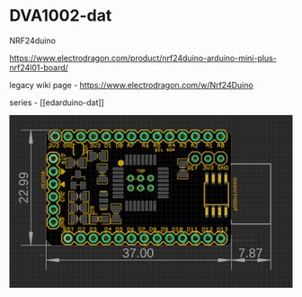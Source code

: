 
# DVA1002-dat

NRF24duino


https://www.electrodragon.com/product/nrf24duino-arduino-mini-plus-nrf24l01-board/

legacy wiki page - https://www.electrodragon.com/w/Nrf24Duino

series - [[edarduino-dat]]

![](2024-01-10-23-03-39.png)


